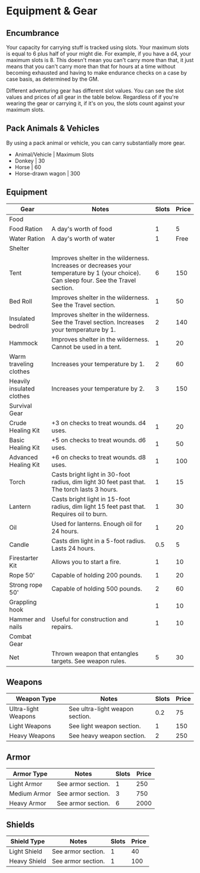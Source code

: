# Equipment & Gear

## Encumbrance

Your capacity for carrying stuff is tracked using slots. Your maximum slots is equal to 6 plus half of your might die. For example, if you have a d4, your maximum slots is 8. This doesn't mean you can't carry more than that, it just means that you can't carry more than that for hours at a time without becoming exhausted and having to make endurance checks on a case by case basis, as determined by the GM.

Different adventuring gear has different slot values. You can see the slot values and prices of all gear in the table below. Regardless of if you're wearing the gear or carrying it, if it's on you, the slots count against your maximum slots.

## Pack Animals & Vehicles

By using a pack animal or vehicle, you can carry substantially more gear.

- Animal/Vehicle | Maximum Slots
- Donkey | 30
- Horse | 60
- Horse-drawn wagon | 300

## Equipment

| Gear                      | Notes                                                                                                                                   | Slots | Price |
| ------------------------- | --------------------------------------------------------------------------------------------------------------------------------------- | ----- | ----- |
| Food                      |                                                                                                                                         |       |       |
| Food Ration               | A day's worth of food                                                                                                                   | 1     | 5     |
| Water Ration              | A day's worth of water                                                                                                                  | 1     | Free  |
| Shelter                   |                                                                                                                                         |       |       |
| Tent                      | Improves shelter in the wilderness. Increases or decreases your temperature by 1 (your choice). Can sleep four. See the Travel section. | 6     | 150   |
| Bed Roll                  | Improves shelter in the wilderness. See the Travel section.                                                                             | 1     | 50    |
| Insulated bedroll         | Improves shelter in the wilderness. See the Travel section. Increases your temperature by 1.                                            | 2     | 140   |
| Hammock                   | Improves shelter in the wilderness. Cannot be used in a tent.                                                                           | 1     | 20    |
| Warm traveling clothes    | Increases your temperature by 1.                                                                                                        | 2     | 60    |
| Heavily insulated clothes | Increases your temperature by 2.                                                                                                        | 3     | 150   |
| Survival Gear             |                                                                                                                                         |       |       |
| Crude Healing Kit         | +3 on checks to treat wounds. d4 uses.                                                                                                  | 1     | 20    |
| Basic Healing Kit         | +5 on checks to treat wounds. d6 uses.                                                                                                  | 1     | 50    |
| Advanced Healing Kit      | +6 on checks to treat wounds. d8 uses.                                                                                                  | 1     | 100   |
| Torch                     | Casts bright light in 30-foot radius, dim light 30 feet past that. The torch lasts 3 hours.                                             | 1     | 15    |
| Lantern                   | Casts bright light in 15-foot radius, dim light 15 feet past that. Requires oil to burn.                                                | 1     | 30    |
| Oil                       | Used for lanterns. Enough oil for 24 hours.                                                                                             | 1     | 20    |
| Candle                    | Casts dim light in a 5-foot radius. Lasts 24 hours.                                                                                     | 0.5   | 5     |
| Firestarter Kit           | Allows you to start a fire.                                                                                                             | 1     | 10    |
| Rope 50'                  | Capable of holding 200 pounds.                                                                                                          | 1     | 20    |
| Strong rope 50'           | Capable of holding 500 pounds.                                                                                                          | 2     | 60    |
| Grappling hook            |                                                                                                                                         | 1     | 10    |
| Hammer and nails          | Useful for construction and repairs.                                                                                                    | 1     | 10    |
| Combat Gear               |                                                                                                                                         |       |       |
| Net                       | Thrown weapon that entangles targets. See weapon rules.                                                                                | 5     | 30    |

## Weapons

| Weapon Type         | Notes                           | Slots | Price |
| ------------------- | ------------------------------- | ----- | ----- |
| Ultra-light Weapons | See ultra-light weapon section. | 0.2   | 75    |
| Light Weapons       | See light weapon section.       | 1     | 150   |
| Heavy Weapons       | See heavy weapon section.       | 2     | 250   |

## Armor

| Armor Type   | Notes              | Slots | Price |
| ------------ | ------------------ | ----- | ----- |
| Light Armor  | See armor section. | 1     | 250   |
| Medium Armor | See armor section. | 3     | 750   |
| Heavy Armor  | See armor section. | 6     | 2000  |

## Shields

| Shield Type  | Notes              | Slots | Price |
| ------------ | ------------------ | ----- | ----- |
| Light Shield | See armor section. | 1     | 40    |
| Heavy Shield | See armor section. | 1     | 100   |
